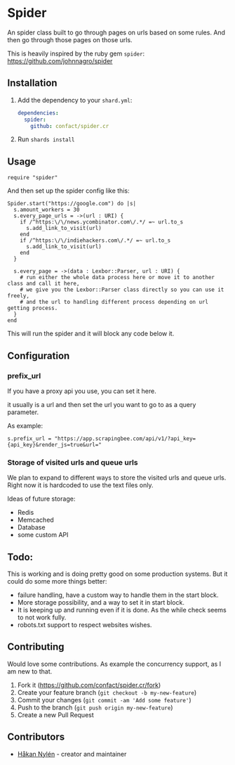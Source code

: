 # Spider

An spider class built to go through pages on urls based on some rules. And then go through those pages on those urls.

This is heavily inspired by the ruby gem `spider`: https://github.com/johnnagro/spider

## Installation

1. Add the dependency to your `shard.yml`:

   ```yaml
   dependencies:
     spider:
       github: confact/spider.cr
   ```

2. Run `shards install`

## Usage

```crystal
require "spider"
```

And then set up the spider config like this:

```crystal
Spider.start("https://google.com") do |s|
  s.amount_workers = 30
  s.every_page_urls = ->(url : URI) {
    if /^https:\/\/news.ycombinator.com\/.*/ =~ url.to_s
      s.add_link_to_visit(url)
    end
    if /^https:\/\/indiehackers.com\/.*/ =~ url.to_s
      s.add_link_to_visit(url)
    end
  }

  s.every_page = ->(data : Lexbor::Parser, url : URI) {
    # run either the whole data process here or move it to another class and call it here,
    # we give you the Lexbor::Parser class directly so you can use it freely,
    # and the url to handling different process depending on url getting process.
  }
end
```

This will run the spider and it will block any code below it.

## Configuration

### prefix_url
If you have a proxy api you use, you can set it here.

it usually is a url and then set the url you want to go to as a  query parameter.

As example:

```crystal
s.prefix_url = "https://app.scrapingbee.com/api/v1/?api_key={api_key}&render_js=true&url="
```

### Storage of visited urls and queue urls
We plan to expand to different ways to store the visited urls and queue urls. Right now it is hardcoded to use the text files only.

Ideas of future storage:
* Redis
* Memcached
* Database
* some custom API

## Todo:
This is working and is doing pretty good on some production systems. But it could do some more things better:
* failure handling, have a custom way to handle them in the start block.
* More storage possibility, and a way to set it in start block.
* It is keeping up and running even if it is done. As the while check seems to not work fully.
* robots.txt support to respect websites wishes.


## Contributing

Would love some contributions. As example the concurrency support, as I am new to that.

1. Fork it (<https://github.com/confact/spider.cr/fork>)
2. Create your feature branch (`git checkout -b my-new-feature`)
3. Commit your changes (`git commit -am 'Add some feature'`)
4. Push to the branch (`git push origin my-new-feature`)
5. Create a new Pull Request

## Contributors

- [Håkan Nylén](https://github.com/confact) - creator and maintainer
